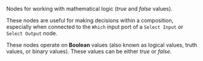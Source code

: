 Nodes for working with mathematical logic (*true* and *false* values).

These nodes are useful for making decisions within a composition, especially when connected to the `Which` input port of a `Select Input` or `Select Output` node. 

These nodes operate on **Boolean** values (also known as logical values, truth values, or binary values). These values can be either *true* or *false*. 
